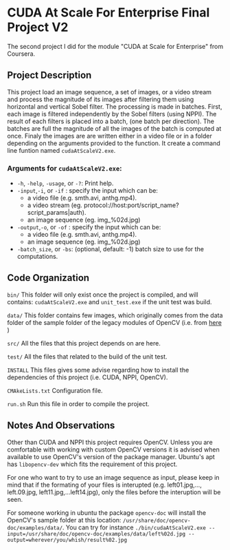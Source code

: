 # CUDA At Scale For Enterprise Final Project V2
The second project I did for the module "CUDA at Scale for Enterprise" from Coursera.

## Project Description

This project load an image sequence, a set of images, or a video stream and process the magnitude of its images after filtering them using horizontal and vertical Sobel filter. The processing is made in batches. First, each image is filtered independently by the Sobel filters (using NPPI). The result of each filters is placed into a batch, (one batch per direction). The batches are full the magnitude of all the images of the batch is computed at once. Finaly the images are are written either in a video file or in a folder depending on the arguments provided to the function.
It create a command line funtion named ```cudaAtScaleV2.exe```.

### Arguments for ```cudaAtScaleV2.exe```:
- `-h`, `-help`, `-usage`, or `-?`: Print help.
- `-input`,`-i`, or `-if` : specify the input which can be:
  - a video file (e.g. smth.avi, anthg.mp4).
  - a video stream (eg. protocol://host:port/script_name?script_params|auth).
  - an image sequence (eg. img_%02d.jpg)
- `-output`,`-o`, or `-of` : specify the input which can be:
  - a video file (e.g. smth.avi, anthg.mp4).
  - an image sequence (eg. img_%02d.jpg)
- `-batch_size`, or `-bs`: (optional, default: -1) batch size to use for the computations.

## Code Organization

```bin/```
This folder will only exist once the project is compiled, and will contains: ```cudaAtScaleV2.exe``` and ```unit_test.exe``` if the unit test was build.

```data/```
This folder contains few images, which originally comes from the data folder of the sample folder of the legacy modules of OpenCV (i.e. from [here](https://github.com/opencv/opencv/tree/4.x/samples/data) )

```src/```
All the files that this project depends on are here.

```test/```
All the files that related to the build of the unit test.

```INSTALL```
This files gives some advise regarding how to install the dependencies of this project (i.e. CUDA, NPPI, OpenCV).

```CMAkeLists.txt```
Configuration file.

```run.sh```
Run this file in order to compile the project.


## Notes And Observations

Other than CUDA and NPPI this project requires OpenCV.
Unless you are comfortable with working with custom OpenCV versions it is advised when available to use OpenCV's version of the package manager.
Ubuntu's apt has ```libopencv-dev``` which fits the requirement of this project.

For one who want to try to use an image sequence as input, please keep in mind that if the formating of your files is interupted (e.g. left01.jpg,..., left.09.jpg, left11.jpg,...left14.jpg), only the files before the interuption will be seen.

For someone working in ubuntu the package ```opencv-doc``` will install the OpenCV's sample folder at this location: ```/usr/share/doc/opencv-doc/examples/data/```.
You can try for instance ```./bin/cudaAtScaleV2.exe --input=/usr/share/doc/opencv-doc/examples/data/left%02d.jpg --output=wherever/you/whish/result%02.jpg``` 
